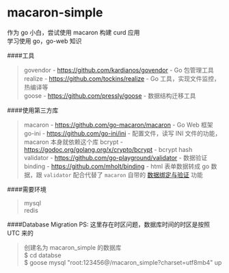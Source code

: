 # macaron-simple

作为 go 小白，尝试使用 macaron 构建 curd 应用   
学习使用 go，go-web 知识

####工具
> govendor - https://github.com/kardianos/govendor - Go 包管理工具  
> realize  - https://github.com/tockins/realize    - Go 工具，实现文件监控，热编译等  
> goose    - https://github.com/pressly/goose      - 数据结构迁移工具

####使用第三方库   
> macaron  - https://github.com/go-macaron/macaron - Go Web 框架   
> go-ini   - https://github.com/go-ini/ini         - 配置文件，读写 INI 文件的功能，macaron 本身就依赖这个库
> bcrypt   - https://godoc.org/golang.org/x/crypto/bcrypt - bcrypt hash   
> validator - https://github.com/go-playground/validator - 数据验证  
> binding  - https://github.com/mholt/binding  - html 表单数据转成 go 数据，跟 `validator` 配合代替了 `macaron` 自带的 [数据绑定与验证](https://go-macaron.com/docs/middlewares/binding) 功能

####需要环境
> mysql   
> redis  


####Database Migration 
PS: 这里存在时区问题，数据库时间的时区是按照 UTC 来的

> 创建名为 macaron_simple 的数据库  
> $ cd databse  
> $ goose mysql "root:123456@/macaron_simple?charset=utf8mb4" up  
>  




